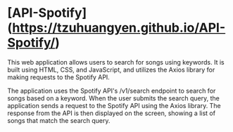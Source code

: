 # [API-Spotify] (https://tzuhuangyen.github.io/API-Spotify/)
This web application allows users to search for songs using keywords. It is built using HTML, CSS, and JavaScript, and utilizes the Axios library for making requests to the Spotify API.

The application uses the Spotify API's /v1/search endpoint to search for songs based on a keyword. When the user submits the search query, the application sends a request to the Spotify API using the Axios library. The response from the API is then displayed on the screen, showing a list of songs that match the search query.
